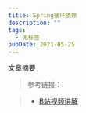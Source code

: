 ```yaml
---
title: Spring循环依赖
description: ""
tags:
  - 无标签
pubDate: 2021-05-25
---
```



文章摘要







<!-- more -->



> 参考链接：

>

> - [B站视频讲解](https://www.bilibili.com/video/BV155411c7gg)